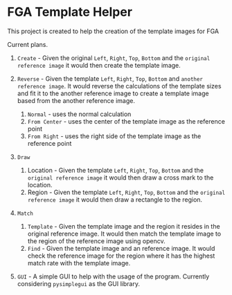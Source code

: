 # FGA Template Helper

This project is created to help the creation of the template images for FGA

Current plans.

1. `Create` - Given the original `Left`, `Right`, `Top`, `Bottom` and the `original reference image` it would then create the template image.

2. `Reverse` - Given the template `Left`, `Right`, `Top`, `Bottom` and `another reference image`. It would reverse the calculations of the template sizes and fit it to the another reference image to create a template image based from the another reference image.
   1. `Normal` - uses the normal calculation
   2. `From Center` - uses the center of the template image as the reference point
   3. `From Right` - uses the right side of the template image as the reference point

3. `Draw`
   1. Location - Given the template `Left`, `Right`, `Top`, `Bottom` and the `original reference image` it would then draw a cross mark to the location.
   2. Region - Given the template `Left`, `Right`, `Top`, `Bottom` and the `original reference image` it would then draw a rectangle to the region.

4. `Match`
   1. `Template` - Given the template image and the region it resides in the original reference image. It would then match the template image to the region of the reference image using opencv.
   2. `Find` - Given the template image and an reference image. It would check the reference image for the region where it has the highest match rate with the template image.

5. `GUI` - A simple GUI to help with the usage of the program. Currently considering `pysimplegui` as the GUI library.